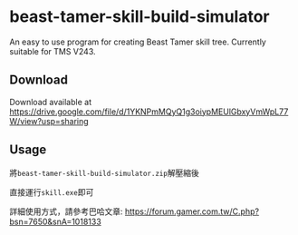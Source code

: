 # beast-tamer-skill-build-simulator

An easy to use program for creating Beast Tamer skill tree.
Currently suitable for TMS V243.

## Download

Download available at <https://drive.google.com/file/d/1YKNPmMQyQ1g3oiypMEUlGbxyVmWpL77W/view?usp=sharing>

## Usage

將`beast-tamer-skill-build-simulator.zip`解壓縮後

直接運行`skill.exe`即可

詳細使用方式，請參考巴哈文章: <https://forum.gamer.com.tw/C.php?bsn=7650&snA=1018133>